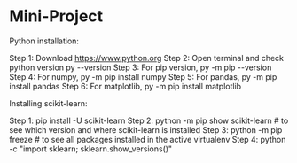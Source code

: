 # Mini-Project

Python installation:

Step 1: Download https://www.python.org
Step 2: Open terminal and check python version py --version
Step 3: For pip version, py -m pip --version
Step 4: For numpy, py -m pip install numpy
Step 5: For pandas, py -m pip install pandas
Step 6: For matplotlib, py -m pip install matplotlib


Installing scikit-learn:

Step 1: pip install -U scikit-learn
Step 2: python -m pip show scikit-learn  # to see which version and where scikit-learn is installed
Step 3: python -m pip freeze  # to see all packages installed in the active virtualenv
Step 4: python -c "import sklearn; sklearn.show_versions()"
